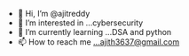 - 👋 Hi, I’m @ajitreddy
- 👀 I’m interested in ...cybersecurity
- 🌱 I’m currently learning ...DSA and python
- 📫 How to reach me ...ajith3637@gmail.com

<!---
ajitreddy7/ajitreddy7 is a ✨ special ✨ repository because its `README.md` (this file) appears on your GitHub profile.
You can click the Preview link to take a look at your changes.
--->
